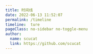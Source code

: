 ```yaml
---
title: 时间线
date: 2022-06-13 11:52:07
permalink: /timeline
timeline:  ture
pageClass: no-sidebar no-toggle-menu
author: 
  name: scucat
  link: https://github.com/scucat
---
```




